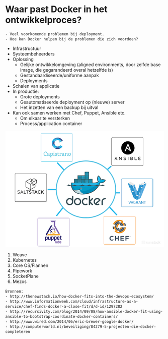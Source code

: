 # Waar past Docker in het ontwikkelproces?

```
- Veel voorkomende problemen bij deployment.
- Hoe kan Docker helpen bij de problemen die zich voordoen?
```


- Infrastructuur
- Systeembeheerders
- Oplossing
	- Gelijke ontwikkelomgeving (aligned environments, door zelfde base image, die gegarandeerd overal hetzelfde is)
	- Gestandaardiseerde/uniforme aanpak
	- Deployments
- Schalen van applicatie
- In productie:
	- Grote deployments
	- Geautomatiseerde deployment op (nieuwe) server
	- Het inzetten van een backup bij uitval
- Kan ook samen werken met Chef, Puppet, Ansible etc.
	- Om elkaar te versterken
	- Process/application container

![](../../assets/docker_devops.png)

1. Weave
2. Kubernetes
3. Core OS/Flannen
4. Pipework
5. SocketPlane
6. Mezos



```
Bronnen:
- http://thenewstack.io/how-docker-fits-into-the-devops-ecosystem/
- http://www.informationweek.com/cloud/infrastructure-as-a-service/chef-finds-docker-a-close-fit/d/d-id/1297282
- http://recursivity.com/blog/2014/09/08/how-ansible-docker-fit-using-ansible-to-bootstrap-coordinate-docker-containers/
- http://www.wired.com/2014/06/eric-brewer-google-docker/
- http://computerworld.nl/beveiliging/84279-5-projecten-die-docker-completeren
```
